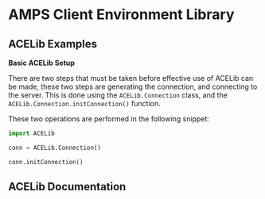 # AMPS Client Environment Library

## ACELib Examples

<b>Basic ACELib Setup</b>

There are two steps that must be taken before effective use of ACELib can be
made, these two steps are generating the connection, and connecting to the
server. This is done using the `ACELib.Connection` class, and the
`ACELib.Connection.initConnection()` function.

These two operations are performed in the following snippet:
```python
import ACELib

conn = ACELib.Connection()

conn.initConnection()
```

## ACELib Documentation 